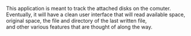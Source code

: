 This application is meant to track the attached disks on the comuter.<br/>
Eventually, it will have a clean user interface that will read available space, original space, the file and directory of the last written file, <br/>
and other various features that are thought of along the way. <br/><br/>
